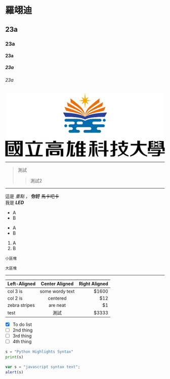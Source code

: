 # 羅翊迪
## 23a
### 23a
#### 23a
##### 23a
###### 23a

![NKUST](nkust.png '高科大')

---
> 測試
>> 測試2  
***

這是 *重點* ， **你好** ~~馬卡吧卡~~  
我是 ***LED***  
 * A
 * B  

 - A  
 - B


 1. A
 2. B 

 `小區塊`  

 ```
 大區塊
 ```  
---

| Left-Aligned | Center Aligned | Right Aligned |
| :-------- |:--------:| ----------:|
| col 3 is | some wordy text | $1600 |
| col 2 is | centered | $12 |
| zebra stripes | are neat | $1 |
| test | 測試 | $3333 |

- [x] To do list
- [ ] 2nd thing
- [ ] 3rd thing
- [ ] 4th thing

```python
s = "Python Highlights Syntax"
print(s) 
```

```js
var s = "javascript syntax text";
alert(s)
```
